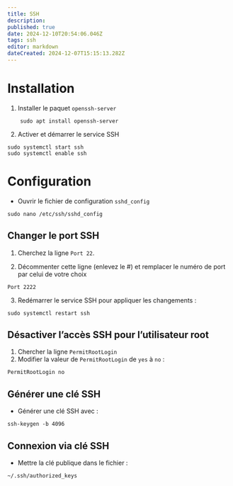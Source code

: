 ```yaml
---
title: SSH
description: 
published: true
date: 2024-12-10T20:54:06.046Z
tags: ssh
editor: markdown
dateCreated: 2024-12-07T15:15:13.282Z
---
```


# Installation

1. Installer le paquet `openssh-server` 
```
	sudo apt install openssh-server
```

2.  Activer et démarrer le service SSH
```
sudo systemctl start ssh	
sudo systemctl enable ssh
```
# Configuration 

- Ouvrir le fichier de configuration `sshd_config`
```
sudo nano /etc/ssh/sshd_config
```
	
## Changer le port SSH

1.  Cherchez la ligne `Port 22`. 

2. Décommenter cette ligne (enlevez le #) et remplacer le numéro de port par celui de votre choix
```
Port 2222
```

3. Redémarrer le service SSH pour appliquer les changements :
```
sudo systemctl restart ssh
```

## Désactiver l’accès SSH pour l’utilisateur root

1. Chercher la ligne `PermitRootLogin`
2. Modifier la valeur de `PermitRootLogin` de `yes` à `no` :
```
PermitRootLogin no
```

## Générer une clé SSH

- Générer une clé SSH avec :
```
ssh-keygen -b 4096
```

## Connexion via clé SSH

- Mettre la clé publique dans le fichier :
```
~/.ssh/authorized_keys
```

